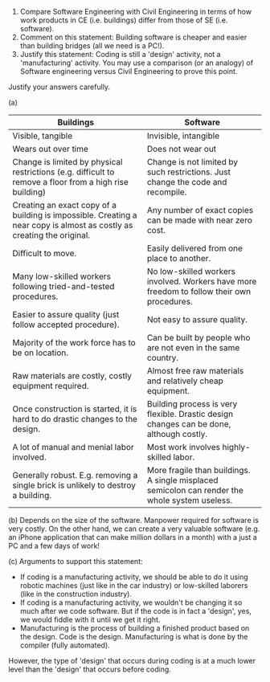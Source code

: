 <Question has-input="true">

1.	Compare Software Engineering with Civil Engineering in terms of how work products in CE (i.e. buildings) differ from those of SE (i.e. software).
2.	Comment on this statement: Building software is cheaper and easier than building bridges (all we need is a PC!).
3.	Justify this statement: Coding is still a 'design' activity, not a 'manufacturing' activity.  You may use a comparison (or an analogy) of Software engineering versus Civil Engineering to prove this point.

<div slot="hint">

Justify your answers carefully.

</div>
<div slot="answer">

(a)

| Buildings                                                                                                              | Software                                                                                       |
|------------------------------------------------------------------------------------------------------------------------|------------------------------------------------------------------------------------------------|
| Visible, tangible                                                                                                      | Invisible, intangible                                                                          |
| Wears out over time                                                                                                    | Does not wear out                                                                              |
| Change is limited by physical restrictions (e.g. difficult to remove a floor from a high rise building)                | Change is not limited by such restrictions. Just change the code and recompile.                |
| Creating an exact copy of a building is impossible. Creating a near copy is almost as costly as creating the original. | Any number of exact copies can be made with near zero cost.                                    |
| Difficult to move.                                                                                                     | Easily delivered from one place to another.                                                    |
| Many low-skilled workers following tried-and-tested procedures.                                                        | No low-skilled workers involved. Workers have more freedom to follow their own procedures.     |
| Easier to assure quality (just follow accepted procedure).                                                             | Not easy to assure quality.                                                                    |
| Majority of the work force has to be on location.                                                                      | Can be built by people who are not even in the same country.                                   |
| Raw materials are costly, costly equipment required.                                                                   | Almost free raw materials and relatively cheap equipment.                                      |
| Once construction is started, it is hard to do drastic changes to the design.                                          | Building process is very flexible. Drastic design changes can be done, although costly.        |
| A lot of manual and menial labor involved.                                                                             | Most work involves highly-skilled labor.                                                       |
| Generally robust. E.g. removing a single brick is unlikely to destroy a building.                                      | More fragile than buildings. A single misplaced semicolon can render the whole system useless. |

(b) Depends on the size of the software. Manpower required for software is very costly. On the other hand, we can create a very valuable software (e.g. an iPhone application that can make million dollars in a month) with a just a PC and a few days of work!

(c) Arguments to support this statement:

* If coding is a manufacturing activity, we should be able to do it using robotic machines (just like in the car industry) or low-skilled laborers (like in the construction industry).
* If coding is a manufacturing activity, we wouldn't be changing it so much after we code software. But if the code is in fact a 'design', yes, we would fiddle with it until we get it right.
* Manufacturing is the process of building a finished product based on the design. Code is the design. Manufacturing is what is done by the compiler (fully automated).

However, the type of 'design' that occurs during coding is at a much lower level than the 'design' that occurs before coding.

</div>
</Question>